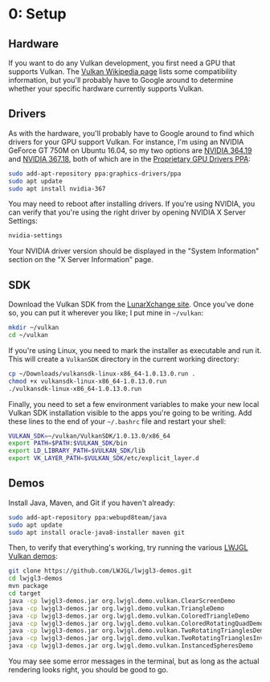 # 0: Setup

## Hardware

If you want to do any Vulkan development, you first need a GPU that supports
Vulkan. The [Vulkan Wikipedia page][wikipedia] lists some compatibility
information, but you'll probably have to Google around to determine whether your
specific hardware currently supports Vulkan.

## Drivers

As with the hardware, you'll probably have to Google around to find which
drivers for your GPU support Vulkan. For instance, I'm using an NVIDIA GeForce
GT 750M on Ubuntu 16.04, so my two options are [NVIDIA 364.19][364.19] and
[NVIDIA 367.18][367.18], both of which are in the
[Proprietary GPU Drivers PPA][ppa]:

```sh
sudo add-apt-repository ppa:graphics-drivers/ppa
sudo apt update
sudo apt install nvidia-367
```

You may need to reboot after installing drivers. If you're using NVIDIA, you can
verify that you're using the right driver by opening NVIDIA X Server Settings:

```sh
nvidia-settings
```

Your NVIDIA driver version should be displayed in the "System Information"
section on the "X Server Information" page.

## SDK

Download the Vulkan SDK from the [LunarXchange site][lunarxchange]. Once you've
done so, you can put it wherever you like; I put mine in `~/vulkan`:

```sh
mkdir ~/vulkan
cd ~/vulkan
```

If you're using Linux, you need to mark the installer as executable and run it.
This will create a `VulkanSDK` directory in the current working directory:

```sh
cp ~/Downloads/vulkansdk-linux-x86_64-1.0.13.0.run .
chmod +x vulkansdk-linux-x86_64-1.0.13.0.run
./vulkansdk-linux-x86_64-1.0.13.0.run
```

Finally, you need to set a few environment variables to make your new local
Vulkan SDK installation visible to the apps you're going to be writing. Add
these lines to the end of your `~/.bashrc` file and restart your shell:

```sh
VULKAN_SDK=~/vulkan/VulkanSDK/1.0.13.0/x86_64
export PATH=$PATH:$VULKAN_SDK/bin
export LD_LIBRARY_PATH=$VULKAN_SDK/lib
export VK_LAYER_PATH=$VULKAN_SDK/etc/explicit_layer.d
```

## Demos

Install Java, Maven, and Git if you haven't already:

```sh
sudo add-apt-repository ppa:webupd8team/java
sudo apt update
sudo apt install oracle-java8-installer maven git
```

Then, to verify that everything's working, try running the various
[LWJGL Vulkan demos][demos]:

```sh
git clone https://github.com/LWJGL/lwjgl3-demos.git
cd lwjgl3-demos
mvn package
cd target
java -cp lwjgl3-demos.jar org.lwjgl.demo.vulkan.ClearScreenDemo
java -cp lwjgl3-demos.jar org.lwjgl.demo.vulkan.TriangleDemo
java -cp lwjgl3-demos.jar org.lwjgl.demo.vulkan.ColoredTriangleDemo
java -cp lwjgl3-demos.jar org.lwjgl.demo.vulkan.ColoredRotatingQuadDemo
java -cp lwjgl3-demos.jar org.lwjgl.demo.vulkan.TwoRotatingTrianglesDemo
java -cp lwjgl3-demos.jar org.lwjgl.demo.vulkan.TwoRotatingTrianglesInvDepthDemo
java -cp lwjgl3-demos.jar org.lwjgl.demo.vulkan.InstancedSpheresDemo
```

You may see some error messages in the terminal, but as long as the actual
rendering looks right, you should be good to go.

[wikipedia]: https://en.wikipedia.org/wiki/Vulkan_%28API%29#Hardware_compatibility
[364.19]: http://www.nvidia.com/download/driverResults.aspx/101818/en-us
[367.18]: http://www.nvidia.com/download/driverResults.aspx/102879/en-us
[ppa]: https://launchpad.net/~graphics-drivers/+archive/ubuntu/ppa
[lunarxchange]: https://vulkan.lunarg.com/signin
[demos]: https://github.com/LWJGL/lwjgl3-demos/tree/master/src/org/lwjgl/demo/vulkan

